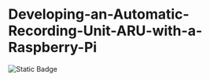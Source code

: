 # Developing-an-Automatic-Recording-Unit-ARU-with-a-Raspberry-Pi

![Static Badge](https://img.shields.io/badge/python-3-yellow)
